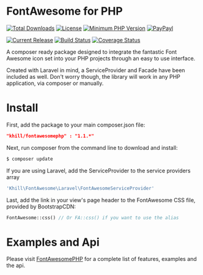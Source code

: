 FontAwesome for PHP
===================
[![Total Downloads](https://img.shields.io/packagist/dt/khill/FontAwesomePHP.svg?style=plastic)](https://packagist.org/packages/khill/FontAwesomePHP)
[![License](https://img.shields.io/packagist/l/khill/FontAwesomePHP.svg?style=plastic)](http://opensource.org/licenses/MIT)
[![Minimum PHP Version](https://img.shields.io/badge/php-%3E%3D%205.3-8892BF.svg?style=plastic)](https://php.net/)
[![PayPayl](https://img.shields.io/badge/paypal-donate-yellow.svg?style=plastic)](https://www.paypal.com/cgi-bin/webscr?cmd=_s-xclick&hosted_button_id=FLP6MYY3PYSFQ)

[![Current Release](https://img.shields.io/github/release/kevinkhill/FontAwesomePHP.svg?style=plastic)](https://github.com/kevinkhill/FontAwesomePHP/releases)
[![Build Status](https://img.shields.io/travis/kevinkhill/FontAwesomePHP/1.0.svg?style=plastic)](https://travis-ci.org/kevinkhill/FontAwesomePHP)
[![Coverage Status](https://img.shields.io/coveralls/kevinkhill/FontAwesomePHP/1.0.svg?style=plastic)](https://coveralls.io/r/kevinkhill/FontAwesomePHP?branch=1.0)

A composer ready package designed to integrate the fantastic Font Awesome icon set into your PHP projects through an easy to use interface.

Created with Laravel in mind, a ServiceProvider and Facade have been included as well. Don't worry though, the library will work in any PHP application, via composer or manually.

Install
=======
First, add the package to your main composer.json file:

```json
"khill/fontawesomephp" : "1.1.*"
```

Next, run composer from the command line to download and install:

```bash
$ composer update
```

If you are using Laravel, add the ServiceProvider to the service providers array
```php
'Khill\FontAwesome\Laravel\FontAwesomeServiceProvider'
```

Last, add the link in your view's page header to the FontAwesome CSS file, provided by BootstrapCDN:

```php
FontAwesome::css() // Or FA::css() if you want to use the alias
```

Examples and Api
================
Please visit [FontAwesomePHP](http://kevinkhill.github.io/FontAwesomePHP) for a complete list of features, examples and the api.

